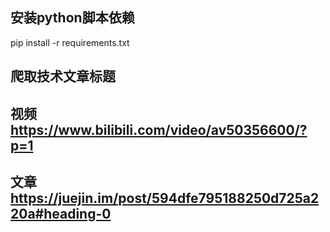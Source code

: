 ## 安装python脚本依赖
pip install -r requirements.txt

## 爬取技术文章标题

## 视频  https://www.bilibili.com/video/av50356600/?p=1
## 文章  https://juejin.im/post/594dfe795188250d725a220a#heading-0